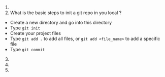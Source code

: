 1.
2. What is the basic steps to init a git repo in you local ?
  - Create a new directory and go into this directory
  - Type ```git init ```
  - Create your project files
  - Type ```git add .``` to add all files, or ```git add <file_name>``` to add a specific file
  - Type ```git commit```

3.
4.
5.
